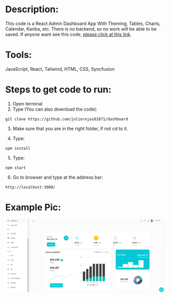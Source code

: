 # Description:
This code is a React Admin Dashboard App With Theming, Tables, Charts, Calendar, Kanba, etc. 
There is no backend, so no work will be able to be saved.
If anyone want see this code, [please click at this link](https://juliorojas81871.github.io/dashboard/).

# Tools:
JavaScript, React, Tailwind, HTML, CSS, Syncfusion

# Steps to get code to run:

1. Open terminal
2. Type (You can also download the code):
```
git clone https://github.com/juliorojas81871/dashboard
```

3. Make sure that you are in the right folder, if not cd to it.

4. Type: 
```
npm install
```
5. Type: 
```
npm start
```
6. Go to browser and type at the address bar: 
```
http://localhost:3000/
```

# Example Pic:
![Notes Example Pic](https://github.com/juliorojas81871/dashboard/blob/main/pics/main.jpg)

